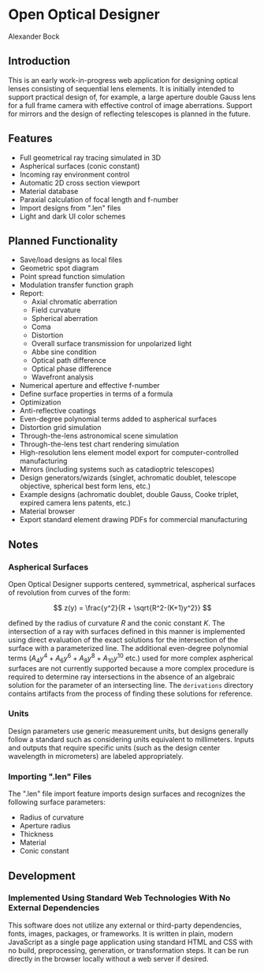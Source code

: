 # Open Optical Designer

Alexander Bock

## Introduction

This is an early work-in-progress web application for
designing optical lenses consisting of sequential lens elements.
It is initially intended to support practical design of, for
example, a large aperture double Gauss lens for a full frame camera with
effective control of image aberrations. Support for mirrors
and the design of reflecting telescopes is planned in the future.

## Features

* Full geometrical ray tracing simulated in 3D
* Aspherical surfaces (conic constant)
* Incoming ray environment control
* Automatic 2D cross section viewport
* Material database
* Paraxial calculation of focal length and f-number
* Import designs from ".len" files
* Light and dark UI color schemes

## Planned Functionality

* Save/load designs as local files
* Geometric spot diagram
* Point spread function simulation
* Modulation transfer function graph
* Report:
    * Axial chromatic aberration
    * Field curvature
    * Spherical aberration
    * Coma
    * Distortion
    * Overall surface transmission for unpolarized light
    * Abbe sine condition
    * Optical path difference
    * Optical phase difference
    * Wavefront analysis
* Numerical aperture and effective f-number
* Define surface properties in terms of a formula
* Optimization
* Anti-reflective coatings
* Even-degree polynomial terms added to aspherical surfaces
* Distortion grid simulation
* Through-the-lens astronomical scene simulation
* Through-the-lens test chart rendering simulation
* High-resolution lens element model export for computer-controlled manufacturing
* Mirrors (including systems such as catadioptric telescopes)
* Design generators/wizards (singlet, achromatic doublet, telescope objective, spherical best form lens, etc.)
* Example designs (achromatic doublet, double Gauss, Cooke triplet, expired camera lens patents, etc.)
* Material browser
* Export standard element drawing PDFs for commercial manufacturing

## Notes

### Aspherical Surfaces

Open Optical Designer supports centered, symmetrical, aspherical surfaces of revolution from curves of the form:

$$ z(y) = \frac{y^2}{R + \sqrt{R^2-(K+1)y^2}} $$

defined by the radius of curvature $R$ and the conic constant $K$. The intersection of a ray with
surfaces defined in this manner is implemented using direct evaluation of the exact solutions for
the intersection of the surface with a parameterized line. The additional even-degree polynomial terms
(${A_4}y^4 + {A_6}y^6  + {A_8}y^8 + {A_{10}}y^{10}$ etc.) used for more complex aspherical surfaces are
not currently supported because a more complex procedure is required to determine ray intersections in
the absence of an algebraic solution for the parameter of an intersecting line. The `derivations`
directory contains artifacts from the process of finding these solutions for reference.

### Units

Design parameters use generic measurement units, but designs generally
follow a standard such as considering units equivalent to millimeters. Inputs
and outputs that require specific units (such as the design center wavelength
in micrometers) are labeled appropriately.

### Importing ".len" Files

The ".len" file import feature imports design surfaces and recognizes the following
surface parameters:

* Radius of curvature
* Aperture radius
* Thickness
* Material
* Conic constant

## Development

### Implemented Using Standard Web Technologies With No External Dependencies

This software does not utilize any external or third-party dependencies,
fonts, images, packages, or frameworks.
It is written in plain, modern JavaScript as a single page application
using standard HTML and CSS with no build, preprocessing, generation, or
transformation steps. It can be run directly in the browser locally
without a web server if desired.
